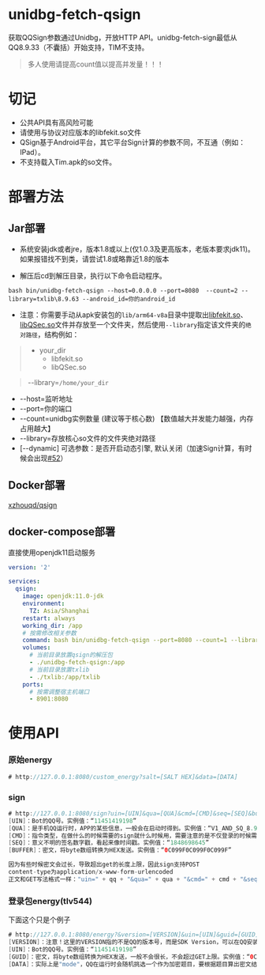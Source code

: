 # unidbg-fetch-qsign

获取QQSign参数通过Unidbg，开放HTTP API。unidbg-fetch-sign最低从QQ8.9.33（不囊括）开始支持，TIM不支持。

> 多人使用请提高count值以提高并发量！！！

# 切记

 - 公共API具有高风险可能
 - 请使用与协议对应版本的libfekit.so文件
 - QSign基于Android平台，其它平台Sign计算的参数不同，不互通（例如：IPad）。
 - 不支持载入Tim.apk的so文件。

# 部署方法

## Jar部署

- 系统安装jdk或者jre，版本1.8或以上(仅1.0.3及更高版本，老版本要求jdk11)。如果报错找不到类，请尝试1.8或略靠近1.8的版本

- 解压后cd到解压目录，执行以下命令启动程序。<br>
```shell
bash bin/unidbg-fetch-qsign --host=0.0.0.0 --port=8080  --count=2 --library=txlib\8.9.63 --android_id=你的android_id
```
- 注意：你需要手动从apk安装包的`lib/arm64-v8a`目录中提取出[libfekit.so](txlib%2F8.9.63%2Flibfekit.so)、[libQSec.so](txlib%2F8.9.63%2FlibQSec.so)文件并存放至一个文件夹，然后使用`--library`指定该文件夹的`绝对路径`，结构例如：
> - your_dir<br>
>     - libfekit.so<br>
>     - libQSec.so<br>

> --library=`/home/your_dir`

- --host=监听地址
- --port=你的端口
 - --count=unidbg实例数量 (建议等于核心数) 【数值越大并发能力越强，内存占用越大】
 - --library=存放核心so文件的文件夹绝对路径
- [--dynamic] 可选参数：是否开启动态引擎, 默认关闭（加速Sign计算，有时候会出现[#52](https://github.com/fuqiuluo/unidbg-fetch-qsign/issues/52)）

## Docker部署

[xzhouqd/qsign](https://hub.docker.com/r/xzhouqd/qsign)

## docker-compose部署

直接使用openjdk11启动服务

```yaml
version: '2'

services:
  qsign:
    image: openjdk:11.0-jdk
    environment:
      TZ: Asia/Shanghai
    restart: always
    working_dir: /app
    # 按需修改相关参数
    command: bash bin/unidbg-fetch-qsign --port=8080 --count=1 --library=txlib/8.9.63 --android_id=someandroidid
    volumes:
      # 当前目录放置qsign的解压包
      - ./unidbg-fetch-qsign:/app
      # 当前目录放置txlib
      - ./txlib:/app/txlib
    ports:
      # 按需调整宿主机端口
      - 8901:8080
```

# 使用API

### 原始energy

```kotlin
# http://127.0.0.1:8080/custom_energy?salt=[SALT HEX]&data=[DATA]
```

### sign

```kotlin
# http://127.0.0.1:8080/sign?uin=[UIN]&qua=[QUA]&cmd=[CMD]&seq=[SEQ]&buffer=[BUFFER]
[UIN]：Bot的QQ号。实例值：“11451419198”
[QUA]：是手机QQ运行时，APP的某些信息，一般会在启动时得到。实例值：“V1_AND_SQ_8.9.63_4188_HDBM_T”
[CMD]：指令类型，在做什么的时候需要的sign就什么时候用，需要注意的是不仅登录的时候需要sign，发信息也需要带sign，所以CMD才有很多种。实例值：“wtlogin.login”
[SEQ]：意义不明的签名数字戳，看起来像时间戳。实例值：“1848698645”
[BUFFER]：密文，将byte数组转换为HEX发送。实例值：“0C099F0C099F0C099F”

因为有些时候密文会过长，导致超出get的长度上限，因此sign支持POST
content-type为application/x-www-form-urlencoded
正文和GET写法格式一样："uin=" + qq + "&qua=" + qua + "&cmd=" + cmd + "&seq=" + seq + "&buffer=" + DataUtils.byteArrayToHex(buffer)
```

### 登录包energy(tlv544)

下面这个只是个例子

```kotlin
# http://127.0.0.1:8080/energy?&version=[VERSION]&uin=[UIN]&guid=[GUID]&data=[DATA]
[VERSION]：注意！这里的VERSION指的不是QQ的版本号，而是SDK Version，可以在QQ安装包中找到此信息。实例值：“6.0.0.2534”
[UIN]：Bot的QQ号。实例值：“11451419198”
[GUID]：密文，将byte数组转换为HEX发送，一般不会很长，不会超过GET上限。实例值：“0C099F0C099F0C099F”
[DATA]：实际上是"mode"，QQ在运行时会随机挑选一个作为加密题目，要根据题目算出密文结果才能通过认证。实例值：“810_d”
```
